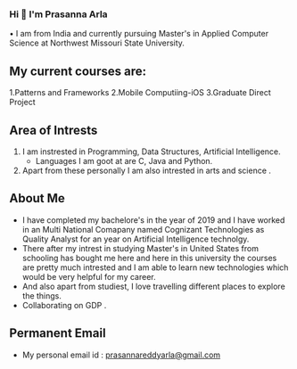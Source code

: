 ### Hi 👋 I'm Prasanna Arla ###

• I am from India and currently pursuing Master's in Applied Computer Science at Northwest Missouri State University.

## My current courses are: ##

1.Patterns and Frameworks
2.Mobile Computiing-iOS
3.Graduate Direct Project

## Area of Intrests ##
1. I am instrested in Programming, Data Structures, Artificial Intelligence.
   * Languages I am goot at are C, Java and Python.
2. Apart from these personally I am also intrested in arts and science .

## About Me ##
* I have completed my bachelore's in the year of 2019 and I have worked in an Multi National Comapany named Cognizant Technologies as Quality Analyst for an year on Artificial Intelligence technolgy. 
* There after my intrest in studying Master's in United States from schooling has bought me here and here in this university the courses are pretty much intrested and I am able to learn new technologies which would be very helpful for my career. 
* And also apart from studiest, I love travelling different places to explore the things.
* Collaborating on GDP .

## Permanent Email
 * My personal email id : prasannareddyarla@gmail.com 